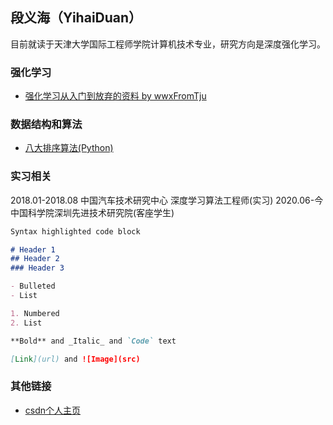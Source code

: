 ## 段义海（YihaiDuan）

目前就读于天津大学国际工程师学院计算机技术专业，研究方向是深度强化学习。

### 强化学习
- [强化学习从入门到放弃的资料 by wwxFromTju](https://github.com/wwxFromTju/awesome-reinforcement-learning-zh)

### 数据结构和算法

- [八大排序算法(Python)](YihaiDuan.github.io/Data_structure_and_algorithm/sort.html)

### 实习相关
2018.01-2018.08 中国汽车技术研究中心 深度学习算法工程师(实习)
2020.06-今 中国科学院深圳先进技术研究院(客座学生)

```markdown
Syntax highlighted code block

# Header 1
## Header 2
### Header 3

- Bulleted
- List

1. Numbered
2. List

**Bold** and _Italic_ and `Code` text

[Link](url) and ![Image](src)
```
### 其他链接
- [csdn个人主页](https://me.csdn.net/greyduan)
